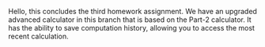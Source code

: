 Hello, this concludes the third homework assignment. We have an upgraded advanced calculator in this branch that is based on the Part-2 calculator. It has the ability to save computation history, allowing you to access the most recent calculation.
